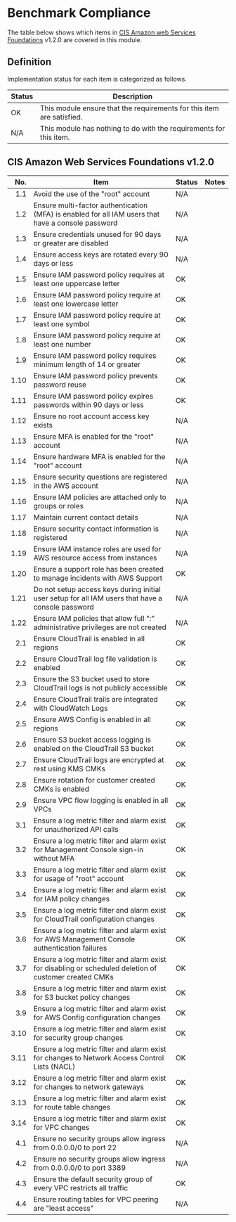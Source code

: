# Benchmark Compliance

The table below shows which items in [CIS Amazon web Services Foundations] v1.2.0 are covered in this module.

## Definition

Implementation status for each item is categorized as follows. 

| Status | Description |
| ------ | ----------- |
| OK | This module ensure that the requirements for this item are satisfied. |
| N/A | This module has nothing to do with the requirements for this item. |

## CIS Amazon Web Services Foundations v1.2.0

| No. | Item | Status | Notes |
| ---:| ---- | ------ | ----- |
| 1.1  | Avoid the use of the "root" account | N/A | |
| 1.2  | Ensure multi-factor authentication (MFA) is enabled for all IAM users that have a console password | N/A | |
| 1.3  | Ensure credentials unused for 90 days or greater are disabled | N/A | |
| 1.4  | Ensure access keys are rotated every 90 days or less | N/A | |
| 1.5  | Ensure IAM password policy requires at least one uppercase letter | OK | |
| 1.6  | Ensure IAM password policy require at least one lowercase letter | OK | |
| 1.7  | Ensure IAM password policy require at least one symbol | OK | |
| 1.8  | Ensure IAM password policy require at least one number | OK | |
| 1.9  | Ensure IAM password policy requires minimum length of 14 or greater | OK | |
| 1.10 | Ensure IAM password policy prevents password reuse | OK | |
| 1.11 | Ensure IAM password policy expires passwords within 90 days or less | OK | |
| 1.12 | Ensure no root account access key exists | N/A | | |
| 1.13 | Ensure MFA is enabled for the "root" account | N/A | |
| 1.14 | Ensure hardware MFA is enabled for the "root" account | N/A | |
| 1.15 | Ensure security questions are registered in the AWS account | N/A | |
| 1.16 | Ensure IAM policies are attached only to groups or roles | N/A | |
| 1.17 | Maintain current contact details | N/A | |
| 1.18 | Ensure security contact information is registered | N/A | |
| 1.19 | Ensure IAM instance roles are used for AWS resource access from instances | N/A | |
| 1.20 | Ensure a support role has been created to manage incidents with AWS Support | OK | |
| 1.21 | Do not setup access keys during initial user setup for all IAM users that have a console password | N/A | |
| 1.22 | Ensure IAM policies that allow full "*:*" administrative privileges are not created | N/A | |
| 2.1  | Ensure CloudTrail is enabled in all regions | OK | |
| 2.2  | Ensure CloudTrail log file validation is enabled | OK | |
| 2.3  | Ensure the S3 bucket used to store CloudTrail logs is not publicly accessible | OK | |
| 2.4  | Ensure CloudTrail trails are integrated with CloudWatch Logs | OK | |
| 2.5  | Ensure AWS Config is enabled in all regions | OK | |
| 2.6  | Ensure S3 bucket access logging is enabled on the CloudTrail S3 bucket | OK | |
| 2.7  | Ensure CloudTrail logs are encrypted at rest using KMS CMKs | OK | |
| 2.8  | Ensure rotation for customer created CMKs is enabled | OK | |
| 2.9  | Ensure VPC flow logging is enabled in all VPCs | OK | |
| 3.1  | Ensure a log metric filter and alarm exist for unauthorized API calls | OK | |
| 3.2  | Ensure a log metric filter and alarm exist for Management Console sign-in without MFA | OK | |
| 3.3  | Ensure a log metric filter and alarm exist for usage of "root" account | OK | |
| 3.4  | Ensure a log metric filter and alarm exist for IAM policy changes | OK | |
| 3.5  | Ensure a log metric filter and alarm exist for CloudTrail configuration changes | OK | |
| 3.6  | Ensure a log metric filter and alarm exist for AWS Management Console authentication failures | OK | |
| 3.7  | Ensure a log metric filter and alarm exist for disabling or scheduled deletion of customer created CMKs | OK | |
| 3.8  | Ensure a log metric filter and alarm exist for S3 bucket policy changes | OK | |
| 3.9  | Ensure a log metric filter and alarm exist for AWS Config configuration changes | OK | |
| 3.10 | Ensure a log metric filter and alarm exist for security group changes | OK | |
| 3.11 | Ensure a log metric filter and alarm exist for changes to Network Access Control Lists (NACL) | OK | |
| 3.12 | Ensure a log metric filter and alarm exist for changes to network gateways | OK | |
| 3.13 | Ensure a log metric filter and alarm exist for route table changes | OK | |
| 3.14 | Ensure a log metric filter and alarm exist for VPC changes | OK | |
| 4.1  | Ensure no security groups allow ingress from 0.0.0.0/0 to port 22 | N/A | |
| 4.2  | Ensure no security groups allow ingress from 0.0.0.0/0 to port 3389 | N/A | |
| 4.3  | Ensure the default security group of every VPC restricts all traffic | OK | |
| 4.4  | Ensure routing tables for VPC peering are "least access" | N/A | |

[CIS Amazon Web Services Foundations]: https://www.cisecurity.org/benchmark/amazon_web_services/
